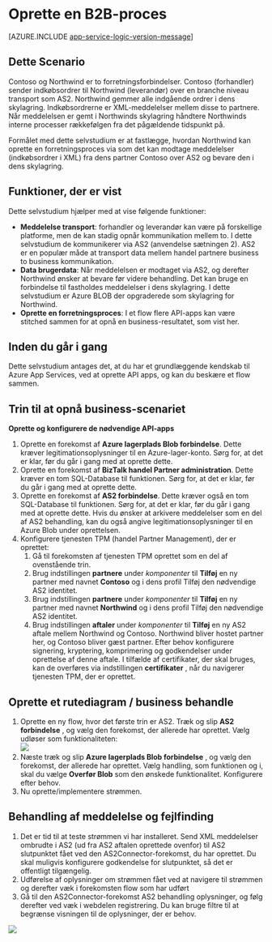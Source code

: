 <properties 
   pageTitle="Oprette en B2B proces i Azure App Service | Microsoft Azure" 
   description="Oversigt over, hvordan du opretter en Business to Business-proces" 
   services="logic-apps" 
   documentationCenter=".net,nodejs,java" 
   authors="rajram" 
   manager="erikre" 
   editor=""/>

<tags
   ms.service="logic-apps"
   ms.devlang="multiple"
   ms.topic="article"
   ms.tgt_pltfrm="na"
   ms.workload="integration" 
   ms.date="04/20/2016"
   ms.author="rajram"/>

# <a name="creating-a-b2b-process"></a>Oprette en B2B-proces

[AZURE.INCLUDE [app-service-logic-version-message](../../includes/app-service-logic-version-message.md)]


## <a name="business-scenario"></a>Dette Scenario 
Contoso og Northwind er to forretningsforbindelser. Contoso (forhandler) sender indkøbsordrer til Northwind (leverandør) over en branche niveau transport som AS2. Northwind gemmer alle indgående ordrer i dens skylagring. Indkøbsordrerne er XML-meddelelser mellem disse to partnere. Når meddelelsen er gemt i Northwinds skylagring håndtere Northwinds interne processer rækkefølgen fra det pågældende tidspunkt på.
 
Formålet med dette selvstudium er at fastlægge, hvordan Northwind kan oprette en forretningsproces via som det kan modtage meddelelser (indkøbsordrer i XML) fra dens partner Contoso over AS2 og bevare den i dens skylagring.


## <a name="capabilities-demonstrated"></a>Funktioner, der er vist 
Dette selvstudium hjælper med at vise følgende funktioner: 

- **Meddelelse transport**: forhandler og leverandør kan være på forskellige platforme, men de kan stadig opnår kommunikation mellem to. I dette selvstudium de kommunikerer via AS2 (anvendelse sætningen 2). AS2 er en populær måde at transport data mellem handel partnere business to business kommunikation.
- **Data brugerdata**: Når meddelelsen er modtaget via AS2, og derefter Northwind ønsker at bevare før videre behandling. Det kan bruge en forbindelse til fastholdes meddelelser i dens skylagring. I dette selvstudium er Azure BLOB der opgraderede som skylagring for Northwind.
- **Oprette en forretningsproces**: I et flow flere API-apps kan være stitched sammen for at opnå en business-resultatet, som vist her.


## <a name="before-you-begin"></a>Inden du går i gang
Dette selvstudium antages det, at du har et grundlæggende kendskab til Azure App Services, ved at oprette API apps, og kan du beskære et flow sammen.


## <a name="steps-to-achieve-the-business-scenario"></a>Trin til at opnå business-scenariet
**Oprette og konfigurere de nødvendige API-apps**

1. Oprette en forekomst af **Azure lagerplads Blob forbindelse**. Dette kræver legitimationsoplysninger til en Azure-lager-konto. Sørg for, at det er klar, før du går i gang med at oprette dette.
2. Oprette en forekomst af **BizTalk handel Partner administration**. Dette kræver en tom SQL-Database til funktionen. Sørg for, at det er klar, før du går i gang med at oprette dette.
3. Oprette en forekomst af **AS2 forbindelse**. Dette kræver også en tom SQL-Database til funktionen. Sørg for, at det er klar, før du går i gang med at oprette dette. Hvis du ønsker at arkivere meddelelser som en del af AS2 behandling, kan du også angive legitimationsoplysninger til en Azure Blob under oprettelsen.
4. Konfigurere tjenesten TPM (handel Partner Management), der er oprettet:  
    1. Gå til forekomsten af tjenesten TPM oprettet som en del af ovenstående trin.
    2. Brug indstillingen **partnere** under *komponenter* til **Tilføj** en ny partner med navnet **Contoso** og i dens profil Tilføj den nødvendige AS2 identitet.
    3. Brug indstillingen **partnere** under *komponenter* til **Tilføj** en ny partner med navnet **Northwind** og i dens profil Tilføj den nødvendige AS2 identitet.
    4. Brug indstillingen **aftaler** under *komponenter* til **Tilføj** en ny AS2 aftale mellem Northwind og Contoso. Northwind bliver hostet partner her, og Contoso bliver gæst partner. Efter behov konfigurere signering, kryptering, komprimering og godkendelser under oprettelse af denne aftale. I tilfælde af certifikater, der skal bruges, kan de overføres via indstillingen **certifikater** , når du navigerer tjenesten TPM, der er oprettet.


## <a name="create-a-flow--business-process"></a>Oprette et rutediagram / business behandle
1. Oprette en ny flow, hvor det første trin er AS2. Træk og slip **AS2 forbindelse** , og vælg den forekomst, der allerede har oprettet. Vælg udløser som funktionaliteten:  
    ![][1]  
2. Næste træk og slip **Azure lagerplads Blob forbindelse** , og vælg den forekomst, der allerede har oprettet. Vælg handling, som funktionen og i, skal du vælge **Overfør Blob** som den ønskede funktionalitet. Konfigurere efter behov.
3. Nu oprette/implementere strømmen.


## <a name="message-processing--troubleshooting"></a>Behandling af meddelelse og fejlfinding
1. Det er tid til at teste strømmen vi har installeret. Send XML meddelelser ombrudte i AS2 (ud fra AS2 aftalen oprettede ovenfor) til AS2 slutpunktet fået ved den AS2Connector-forekomst, du har oprettet. Du skal muligvis konfigurere godkendelse for slutpunktet, så det er offentligt tilgængelig.
2. Udførelse af oplysninger om strømmen fået ved at navigere til strømmen og derefter væk i forekomsten flow som har udført
3. Gå til den AS2Connector-forekomst AS2 behandling oplysninger, og følg derefter ved væk i webdelen registrering. Du kan bruge filtre til at begrænse visningen til de oplysninger, der er behov.

![][2]

<!--Image references-->
[1]: ./media/app-service-logic-create-a-b2b-process/Flow.png
[2]: ./media/app-service-logic-create-a-b2b-process/Tracking.png
 

